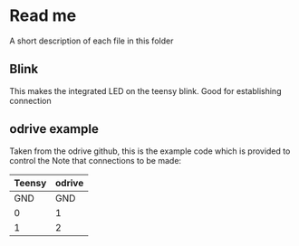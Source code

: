 # Read me
A short description of each file in this folder

## Blink
This makes the integrated LED on the teensy blink. Good for establishing connection

## odrive example
Taken from the odrive github, this is the example code which is provided to control the 
Note that connections to be made:

Teensy | odrive 
------------ | -------------
GND | GND
0 | 1
1 | 2
